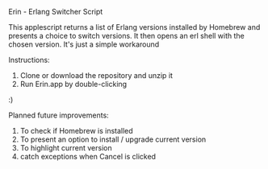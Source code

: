 Erin - Erlang Switcher Script

This applescript returns a list of Erlang versions installed by Homebrew and presents a choice to switch versions. It then opens an erl shell with the chosen version.
It's just a simple workaround


Instructions:
1. Clone or download the repository and unzip it
2. Run Erin.app by double-clicking

:)

Planned future improvements:
1. To check if Homebrew is installed
2. To present an option to install / upgrade current version
3. To highlight current version
4. catch exceptions when Cancel is clicked

